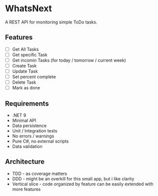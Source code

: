# WhatsNext

A REST API for monitoring simple ToDo tasks.

## Features
- [ ] Get All Tasks
- [ ] Get specific Task
- [ ] Get incomin Tasks (for today / tomorrow / current week)
- [ ] Create Task
- [ ] Update Task
- [ ] Set percent complete
- [ ] Delete Task
- [ ] Mark as done

## Requirements
- .NET 9
- Minimal API
- Data persistence
- Unit / Integration tests
- No errors / warnings
- Pure C#, no external scripts
- Data validation

## Architecture
- TDD - as coverage matters
- DDD - might be an overkill for this small app, but i like clarity
- Vertical slice - code organized by feature can be easily extended with more features
